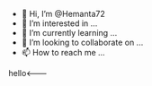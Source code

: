 - 👋 Hi, I’m @Hemanta72
- 👀 I’m interested in ...
- 🌱 I’m currently learning ...
- 💞️ I’m looking to collaborate on ...
- 📫 How to reach me ...

<!---
Hemanta72/Hemanta72 is a ✨ special ✨ repository because its `README.md` (this file) appears on your GitHub profile.
You can click the Preview link to take a look at your changes.
--->hello<---

